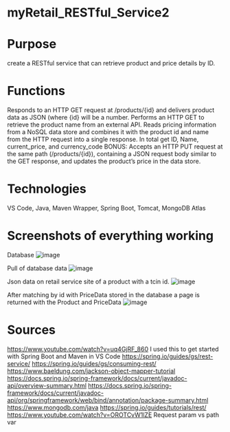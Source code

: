 # myRetail_RESTful_Service2

# Purpose
create a RESTful service that can retrieve product and price details by ID. 
# Functions
Responds to an HTTP GET request at /products/{id} and delivers product data as JSON (where {id} will be a number.
Performs an HTTP GET to retrieve the product name from an external API. 
Reads pricing information from a NoSQL data store and combines it with the product id and name from the HTTP request into a single response. 
In total get ID, Name, current_price, and currency_code
BONUS: Accepts an HTTP PUT request at the same path (/products/{id}), containing a JSON request body similar to the GET response, and updates the product’s price in the data store. 

# Technologies
VS Code,
Java,
Maven Wrapper,
Spring Boot,
Tomcat,
MongoDB Atlas

# Screenshots of everything working

Database
![image](https://user-images.githubusercontent.com/33266684/124628783-6fd15980-de46-11eb-9c8f-00f6c8ac38c6.png)

Pull of database data
![image](https://user-images.githubusercontent.com/33266684/124628451-179a5780-de46-11eb-9ce9-51353d9f98f4.png)

Json data on retail service site of a product with a tcin id.
![image](https://user-images.githubusercontent.com/33266684/124629470-187fb900-de47-11eb-9f2c-9837f3a59529.png)

After matching by id with PriceData stored in the database a page is returned with the Product and PriceData
![image](https://user-images.githubusercontent.com/33266684/124630682-49acb900-de48-11eb-9f8e-2e146947e56b.png)


# Sources
https://www.youtube.com/watch?v=uq4GjRF_860
I used this to get started with Spring Boot and Maven in VS Code
https://spring.io/guides/gs/rest-service/
https://spring.io/guides/gs/consuming-rest/
https://www.baeldung.com/jackson-object-mapper-tutorial
https://docs.spring.io/spring-framework/docs/current/javadoc-api/overview-summary.html
https://docs.spring.io/spring-framework/docs/current/javadoc-api/org/springframework/web/bind/annotation/package-summary.html
https://www.mongodb.com/java
https://spring.io/guides/tutorials/rest/
https://www.youtube.com/watch?v=OROTCvW1lZE
Request param vs path var
